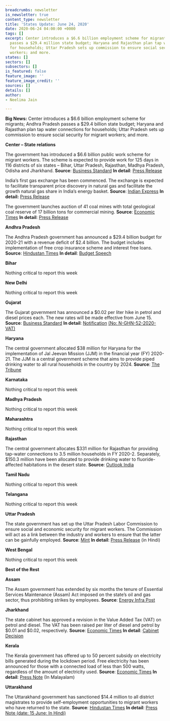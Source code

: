 ```yaml
---
breadcrumbs: newsletter
is_newsletter: true
content_type: newsletter
title: 'States Update: June 24, 2020'
date: 2020-06-24 04:00:00 +0000
tags: []
excerpt: Center introduces a $6.6 billion employment scheme for migrants; Andhra Pradesh
  passes a $29.4 million state budget; Haryana and Rajasthan plan tap water connections
  for households; Uttar Pradesh sets up commission to ensure social security for migrant
  workers; and more.
states: []
sectors: []
subsectors: []
is_featured: false
feature_image: ''
feature_image_credit: ''
sources: []
details: []
author:
- Neelima Jain

---
```

**Big News:** Center introduces a $6.6 billion employment scheme for migrants; Andhra Pradesh passes a $29.4 billion state budget; Haryana and Rajasthan plan tap water connections for households; Uttar Pradesh sets up commission to ensure social security for migrant workers; and more.

**Center – State relations**

The government has introduced a $6.6 billion public work scheme for migrant workers. The scheme is expected to provide work for 125 days in 116 districts of six states – Bihar, Uttar Pradesh, Rajasthan, Madhya Pradesh, Odisha and Jharkhand. **Source**: [Business Standard](https://www.business-standard.com/article/economy-policy/pm-launches-rural-job-scheme-for-migrant-workers-in-poll-bound-bihar-120062000881_1.html) **In detail**: [Press Release](https://pib.gov.in/PressReleasePage.aspx?PRID=1632861)

India’s first gas exchange has been commenced. The exchange is expected to facilitate transparent price discovery in natural gas and facilitate the growth natural gas share in India’s energy basket. **Source**: [Indian Express](https://indianexpress.com/article/explained/indian-gas-exchange-igx-what-it-is-and-how-it-will-work-6460379/) **In detail:** [Press Release](https://www.igxindia.com/wp-content/uploads/2020/06/Press-Release-IGX-Launch-June-15.pdf)

The government launches auction of 41 coal mines with total geological coal reserve of 17 billion tons for commercial mining. **Source**: [Economic Times](https://energy.economictimes.indiatimes.com/news/coal/unleashing-coal-41-mines-on-offer-for-commercial-extraction/76442521) **In detail**: [Press Release](https://pib.gov.in/PressReleasePage.aspx?PRID=1632309)

**Andhra Pradesh**

The Andhra Pradesh government has announced a $29.4 billion budget for 2020-21 with a revenue deficit of $2.4 billion. The budget includes implementation of free crop insurance scheme and interest free loans. **Source**: [Hindustan Times](https://www.hindustantimes.com/india-news/in-andhra-pradesh-s-budget-of-rs-2-24-lakh-cr-a-revenue-deficit-of-rs-18k-cr/story-GksTfz9Ctcohz2ffr4ZewJ.html) **In detail**: [Budget Speech](https://apfinance.gov.in/uploads/budget-2020-21-books/SpeechEnglish.pdf)

**Bihar**

Nothing critical to report this week

**New Delhi**

Nothing critical to report this week

**Gujarat**

The Gujarat government has announced a $0.02 per liter hike in petrol and diesel prices each. The new rates will be made effective from June 15. **Source**: [Business Standard](https://www.business-standard.com/article/economy-policy/staring-at-rs-26-000-cr-revenue-loss-gujarat-hikes-fuel-prices-by-rs-2-ltr-120061501430_1.html) **In detail**: [Notification](https://www.commercialtax.gujarat.gov.in/vatwebsite/circular.do?strType=NOTI&strActionType=LIST) [(No: N-GHN-52-2020-VAT)](https://www.commercialtax.gujarat.gov.in/vatwebsite/circular.do?strType=NOTI&strActionType=LIST)

**Haryana**

The central government allocated $38 million for Haryana for the implementation of Jal Jeevan Mission (JJM) in the financial year (FY) 2020-21. The JJM is a central government scheme that aims to provide piped drinking water to all rural households in the country by 2024. **Source**: [The Tribune](https://www.tribuneindia.com/news/haryana/centre-approves-rs-290-crore-for-jal-jeevan-mission-in-haryana-99531)

**Karnataka**

Nothing critical to report this week

**Madhya Pradesh**

Nothing critical to report this week

**Maharashtra**

Nothing critical to report this week

**Rajasthan**

The central government allocates $331 million for Rajasthan for providing tap-water connections to 3.5 million households in FY 2020-2. Separately, $150.3 million have been allocated to provide drinking water to fluoride-affected habitations in the desert state. **Source**: [Outlook India](https://www.outlookindia.com/newsscroll/centre-allocates-rs-2522cr-to-rajasthan-under-water-scheme/1866548)

**Tamil Nadu**

Nothing critical to report this week

**Telangana**

Nothing critical to report this week

**Uttar Pradesh**

The state government has set up the Uttar Pradesh Labor Commission to ensure social and economic security for migrant workers. The Commission will act as a link between the industry and workers to ensure that the latter can be gainfully employed. **Source**: [Mint](https://www.livemint.com/news/india/uttar-pradesh-forms-labour-commission-to-help-out-migrant-workers-11592364605571.html) **In detail**: [Press Release](http://information.up.nic.in/attachments/files/5ee8be22-ac10-484f-90c9-6f600af72573.pdf) (in Hindi)

**West Bengal**

Nothing critical to report this week

**Best of the Rest**

**Assam**

The Assam government has extended by six months the tenure of Essential Services Maintenance (Assam) Act imposed on the state’s oil and gas sector, thus prohibiting strikes by employees. **Source**: [Energy Infra Post](https://www.energyinfrapost.com/assam-govt-extends-esma-by-six-months-in-states-oil-and-gas-sector/)

**Jharkhand**

The state cabinet has approved a revision in the Value Added Tax (VAT) on petrol and diesel. The VAT has been raised per liter of diesel and petrol by $0.01 and $0.02, respectively. **Source**: [Economic Times](https://energy.economictimes.indiatimes.com/news/oil-and-gas/jharkhand-state-hikes-fuel-prices-to-make-up-for-lockdown-losses/76435824) **In detail**: [Cabinet Decision](http://cm.jharkhand.gov.in/sites/default/files/cabinet_decision_17_06_2020.pdf)

**Kerala**

The Kerala government has offered up to 50 percent subsidy on electricity bills generated during the lockdown period. Free electricity has been announced for those with a connected load of less than 500 watts, regardless of the amount of electricity used. **Source**: [Economic Times](https://energy.economictimes.indiatimes.com/news/power/amid-complaints-of-steep-hike-in-power-bills-kerala-govt-offers-subsidies-for-consumers/76455652) **In detail**: [Press Note](https://www.prd.kerala.gov.in/ml/node/85999) (In Malayalam)

**Uttarakhand**

The Uttarakhand government has sanctioned $14.4 million to all district magistrates to provide self-employment opportunities to migrant workers who have returned to the state. **Source**: [Hindustan Times](https://www.hindustantimes.com/india-news/uttarakhand-govt-sanctions-rs110-crore-to-provide-self-employment-to-migrant-workers/story-sddMO2xOpZ9KYq9tb55XCK.html) **In detail**: [Press Note (date: 15 June; In Hindi)](http://uttarainformation.gov.in/press.php)
